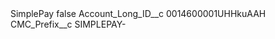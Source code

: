 <?xml version="1.0" encoding="UTF-8"?>
<CustomMetadata xmlns="http://soap.sforce.com/2006/04/metadata" xmlns:xsi="http://www.w3.org/2001/XMLSchema-instance" xmlns:xsd="http://www.w3.org/2001/XMLSchema">
    <label>SimplePay</label>
    <protected>false</protected>
    <values>
        <field>Account_Long_ID__c</field>
        <value xsi:type="xsd:string">0014600001UHHkuAAH</value>
    </values>
    <values>
        <field>CMC_Prefix__c</field>
        <value xsi:type="xsd:string">SIMPLEPAY-</value>
    </values>
</CustomMetadata>
